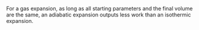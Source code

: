 For a gas expansion, as long as all starting parameters and the final volume are the same, an adiabatic expansion outputs less work than an isothermic expansion.
